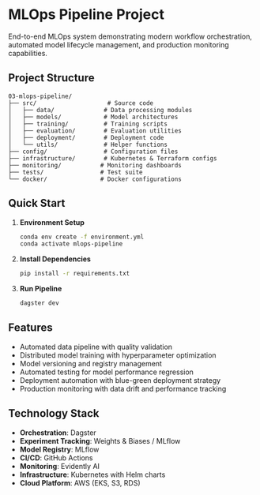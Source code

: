 # MLOps Pipeline Project

End-to-end MLOps system demonstrating modern workflow orchestration, automated model lifecycle management, and production monitoring capabilities.

## Project Structure

```
03-mlops-pipeline/
├── src/                    # Source code
│   ├── data/              # Data processing modules
│   ├── models/            # Model architectures
│   ├── training/          # Training scripts
│   ├── evaluation/        # Evaluation utilities
│   ├── deployment/        # Deployment code
│   └── utils/             # Helper functions
├── config/                # Configuration files
├── infrastructure/        # Kubernetes & Terraform configs
├── monitoring/           # Monitoring dashboards
├── tests/                # Test suite
└── docker/               # Docker configurations
```

## Quick Start

1. **Environment Setup**
   ```bash
   conda env create -f environment.yml
   conda activate mlops-pipeline
   ```

2. **Install Dependencies**
   ```bash
   pip install -r requirements.txt
   ```

3. **Run Pipeline**
   ```bash
   dagster dev
   ```

## Features

- Automated data pipeline with quality validation
- Distributed model training with hyperparameter optimization
- Model versioning and registry management
- Automated testing for model performance regression
- Deployment automation with blue-green deployment strategy
- Production monitoring with data drift and performance tracking

## Technology Stack

- **Orchestration**: Dagster
- **Experiment Tracking**: Weights & Biases / MLflow
- **Model Registry**: MLflow
- **CI/CD**: GitHub Actions
- **Monitoring**: Evidently AI
- **Infrastructure**: Kubernetes with Helm charts
- **Cloud Platform**: AWS (EKS, S3, RDS)
